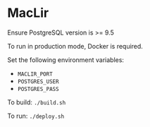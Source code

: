 # MacLir

Ensure PostgreSQL version is >= 9.5

To run in production mode, Docker is required.

Set the following environment variables:
  * `MACLIR_PORT`
  * `POSTGRES_USER`
  * `POSTGRES_PASS`

To build: `./build.sh`

To run: `./deploy.sh`

